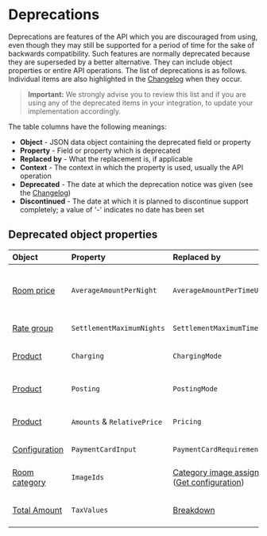 # Deprecations

Deprecations are features of the API which you are discouraged from using, even though they may still be supported for a period of time for the sake of backwards compatibility.
Such features are normally deprecated because they are superseded by a better alternative. They can include object properties or entire API operations.
The list of deprecations is as follows. Individual items are also highlighted in the [Changelog](../../changelog/README.md) when they occur.

> **Important:** We strongly advise you to review this list and if you are using any of the deprecated items in your integration, to update your implementation accordingly.

The table columns have the following meanings:

* __Object__ \- JSON data object containing the deprecated field or property
* __Property__ \- Field or property which is deprecated
* __Replaced by__ \- What the replacement is, if applicable
* __Context__ \- The context in which the property is used, usually the API operation
* __Deprecated__ \- The date at which the deprecation notice was given (see the [Changelog](../../changelog/README.md))
* __Discontinued__ \- The date at which it is planned to discontinue support completely; a value of '-' indicates no date has been set

## Deprecated object properties

| Object | Property | Replaced by | Context | Deprecated | Discontinued |
| :-- | :-- | :-- | :-- | :-- | :-- |
| [Room price](../operations/hotels.md#room-price) | `AverageAmountPerNight` | `AverageAmountPerTimeUnit` | [Get availability](../operations/hotels.md#get-availability), [Get reservations pricing](../operations/reservations.md#get-reservations-pricing) | 21 Jul 2021 | - |
| [Rate group](../operations/hotels.md#rate-group) | `SettlementMaximumNights` | `SettlementMaximumTimeUnits` | [Get availability](../operations/hotels.md#get-availability) | 21 Jul 2021 | - |
| [Product](../operations/hotels.md#product) | `Charging` | `ChargingMode` | [Get hotels](../operations/hotels.md#get-hotels), [Get configuration](../operations/configuration.md#get-configuration) | 21 Jul 2021 | - |
| [Product](../operations/hotels.md#product) | `Posting` | `PostingMode` | [Get hotels](../operations/hotels.md#get-hotels), [Get configuration](../operations/configuration.md#get-configuration) | 21 Jul 2021 | - |
| [Product](../operations/hotels.md#product) | `Amounts` & `RelativePrice` | `Pricing` | [Get hotels](../operations/hotels.md#get-hotels), [Get configuration](../operations/configuration.md#get-configuration) | 01 Jul 2021 | - |
| [Configuration](../operations/configuration.md#configuration-1) | `PaymentCardInput` | `PaymentCardRequirement` | [Get configuration](../operations/configuration.md#get-configuration) | 18 Apr 2021 | - |
| [Room category](../operations/hotels.md#room-category) | `ImageIds` | [Category image assignment](../operations/configuration.md#category-image-assignment) \([Get configuration](../operations/configuration.md#get-configuration)\) | [Get configuration](../operations/configuration.md#get-configuration), [Get hotels](../operations/hotels.md#get-hotels) | 21 Oct 2021 | - |
| [Total Amount](../operations/reservations.md#totalamount) | `TaxValues` | [Breakdown](../operations/reservations.md#totalamount) | [Get reservation price](../operations/reservations.md#get-reservation-price) | 19 Oct 2022 | - |
